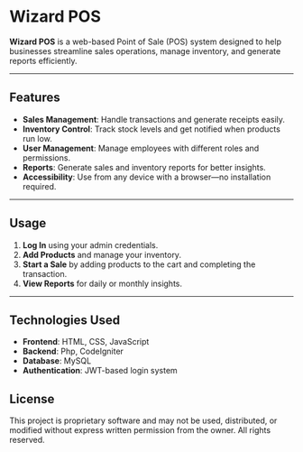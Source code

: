 # Wizard POS

**Wizard POS** is a web-based Point of Sale (POS) system designed to help businesses streamline sales operations, manage inventory, and generate reports efficiently.

---

## Features
- **Sales Management**: Handle transactions and generate receipts easily.
- **Inventory Control**: Track stock levels and get notified when products run low.
- **User Management**: Manage employees with different roles and permissions.
- **Reports**: Generate sales and inventory reports for better insights.
- **Accessibility**: Use from any device with a browser—no installation required.

---

## Usage
1. **Log In** using your admin credentials.
2. **Add Products** and manage your inventory.
3. **Start a Sale** by adding products to the cart and completing the transaction.
4. **View Reports** for daily or monthly insights.

---

## Technologies Used
- **Frontend**: HTML, CSS, JavaScript
- **Backend**: Php, CodeIgniter
- **Database**: MySQL
- **Authentication**: JWT-based login system


## License

This project is proprietary software and may not be used, distributed, or modified without express written permission from the owner. All rights reserved.


